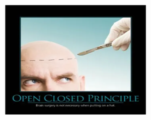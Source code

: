 <img src="https://github.com/erdemgencoglu/DESIGN-PATTERNS/blob/main/img/OpenClosedPrinciple.webp"  width="450" height="350" />
